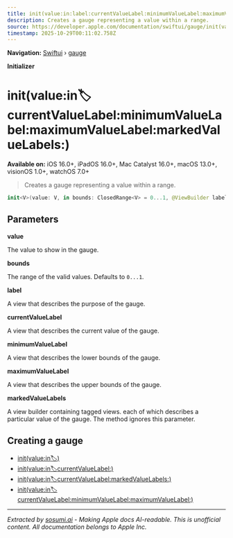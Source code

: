 ```yaml
---
title: init(value:in:label:currentValueLabel:minimumValueLabel:maximumValueLabel:markedValueLabels:)
description: Creates a gauge representing a value within a range.
source: https://developer.apple.com/documentation/swiftui/gauge/init(value:in:label:currentvaluelabel:minimumvaluelabel:maximumvaluelabel:markedvaluelabels:)
timestamp: 2025-10-29T00:11:02.758Z
---
```


**Navigation:** [Swiftui](/documentation/swiftui) › [gauge](/documentation/swiftui/gauge)

**Initializer**

# init(value:in:label:currentValueLabel:minimumValueLabel:maximumValueLabel:markedValueLabels:)

**Available on:** iOS 16.0+, iPadOS 16.0+, Mac Catalyst 16.0+, macOS 13.0+, visionOS 1.0+, watchOS 7.0+

> Creates a gauge representing a value within a range.

```swift
init<V>(value: V, in bounds: ClosedRange<V> = 0...1, @ViewBuilder label: () -> Label, @ViewBuilder currentValueLabel: () -> CurrentValueLabel, @ViewBuilder minimumValueLabel: () -> BoundsLabel, @ViewBuilder maximumValueLabel: () -> BoundsLabel, @ViewBuilder markedValueLabels: () -> MarkedValueLabels) where V : BinaryFloatingPoint
```

## Parameters

**value**

The value to show in the gauge.



**bounds**

The range of the valid values. Defaults to `0...1`.



**label**

A view that describes the purpose of the gauge.



**currentValueLabel**

A view that describes the current value of the gauge.



**minimumValueLabel**

A view that describes the lower bounds of the gauge.



**maximumValueLabel**

A view that describes the upper bounds of the gauge.



**markedValueLabels**

A view builder containing tagged views. each of which describes a particular value of the gauge. The method ignores this parameter.



## Creating a gauge

- [init(value:in:label:)](/documentation/swiftui/gauge/init(value:in:label:))
- [init(value:in:label:currentValueLabel:)](/documentation/swiftui/gauge/init(value:in:label:currentvaluelabel:))
- [init(value:in:label:currentValueLabel:markedValueLabels:)](/documentation/swiftui/gauge/init(value:in:label:currentvaluelabel:markedvaluelabels:))
- [init(value:in:label:currentValueLabel:minimumValueLabel:maximumValueLabel:)](/documentation/swiftui/gauge/init(value:in:label:currentvaluelabel:minimumvaluelabel:maximumvaluelabel:))

---

*Extracted by [sosumi.ai](https://sosumi.ai) - Making Apple docs AI-readable.*
*This is unofficial content. All documentation belongs to Apple Inc.*
